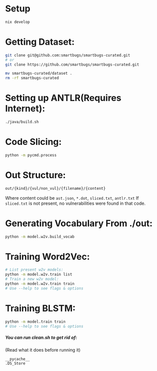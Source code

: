 # Setup
```bash
nix develop
```

# Getting Dataset:
```bash
git clone git@github.com:smartbugs/smartbugs-curated.git
# or
git clone https://github.com/smartbugs/smartbugs-curated.git

mv smartbugs-curated/dataset .
rm -rf smartbugs-curated
```

# Setting up ANTLR(Requires Internet):
```bash
./java/build.sh
```

# Code Slicing:
```bash
python -m pycmd.process
```

# Out Structure:
```bash
out/{kind}/{vul/non_vul}/{filename}/{content}
```
Where content could be `ast.json`, `*.dot`, `sliced.txt`, `antlr.txt`
If `sliced.txt` is not present, no vulnerabilities were found in that code.

# Generating Vocabulary From ./out:
```bash
python -m model.w2v.build_vocab
```

# Training Word2Vec:
```bash
# List present w2v models:
python -m model.w2v.train list
# Train a new w2v model:
python -m model.w2v.train train
# Use --help to see flags & options
```

# Training BLSTM:
```bash
python -m model.train train
# Use --help to see flags & options
```

##### You can run clean.sh to get rid of:
(Read what it does before running it)
```
__pycache__
.DS_Store
```
